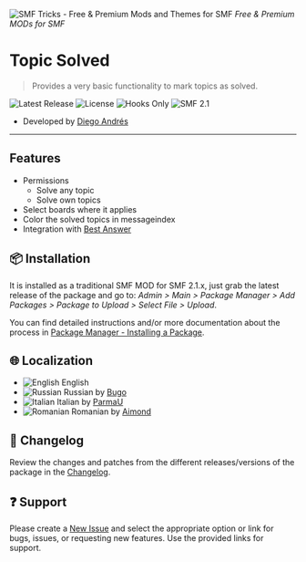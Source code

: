 ![SMF Tricks - Free & Premium Mods and Themes for SMF](https://smftricks.com/logos/logo.png) *Free & Premium MODs for SMF*

# Topic Solved
> Provides a very basic functionality to mark topics as solved.

![Latest Release](https://img.shields.io/github/v/release/SMFTricks/Topic-Solved.svg?style=flat&logo=github&color=green) ![License](https://img.shields.io/badge/License-MIT-248049) ![Hooks Only](https://img.shields.io/badge/Hooks%20Only-Yes-6041a3) ![SMF 2.1](https://img.shields.io/badge/SMF-2.1-3f73a0)
* Developed by [Diego Andrés](https://github.com/DiegoAndresCortes)
---
## Features
- Permissions
  - Solve any topic
  - Solve own topics
- Select boards where it applies
- Color the solved topics in messageindex
- Integration with [Best Answer](https://github.com/SychO9/smf-best-answer)

## 📦 Installation
It is installed as a traditional SMF MOD for SMF 2.1.x, just grab the latest release of the package and go to: *Admin > Main > Package Manager > Add Packages > Package to Upload > Select File > Upload*.

You can find detailed instructions and/or more documentation about the process in [Package Manager - Installing a Package](https://wiki.simplemachines.org/smf/SMF2.1:Package_manager#Installing_a_Package).

## 🌐 Localization
- ![English](https://www.simplemachines.org/site_images/lang/english.gif) English
- ![Russian](https://www.simplemachines.org/site_images/lang/russian.gif) Russian by [Bugo](https://www.simplemachines.org/community/index.php?action=profile;u=229017)
- ![Italian](https://www.simplemachines.org/site_images/lang/italian.gif) Italian by [ParmaU](https://github.com/ParmaU)
- ![Romanian](https://www.simplemachines.org/site_images/lang/romanian.gif) Romanian by [Aimond](https://www.simplemachines.org/community/index.php?action=profile;u=654752)

## 🔨 Changelog
Review the changes and patches from the different releases/versions of the package in the [Changelog](https://github.com/SMFTricks/Topic-Solved/blob/main/CHANGELOG.md).

## ❓ Support
Please create a [New Issue](https://github.com/SMFTricks/Topic-Solved/issues/new/choose) and select the appropriate option or link for bugs, issues, or requesting new features. Use the provided links for support.